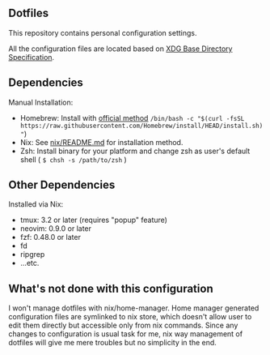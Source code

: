 ## Dotfiles

This repository contains personal configuration settings.

All the configuration files are located based on [XDG Base Directory Specification](https://specifications.freedesktop.org/basedir-spec/latest/).

## Dependencies

Manual Installation:

- Homebrew: Install with [official method](https://brew.sh) `/bin/bash -c "$(curl -fsSL https://raw.githubusercontent.com/Homebrew/install/HEAD/install.sh)"`)
- Nix: See [nix/README.md](nix/README.md) for installation method.
- Zsh: Install binary for your platform and change zsh as user's default shell ( `$ chsh -s /path/to/zsh` )

## Other Dependencies

Installed via Nix:

- tmux: 3.2 or later (requires "popup" feature)
- neovim: 0.9.0 or later
- fzf: 0.48.0 or later
- fd
- ripgrep
- ...etc.

## What's not done with this configuration

I won't manage dotfiles with nix/home-manager. Home manager generated configuration files are symlinked to nix store, which doesn't allow user to edit them directly but accessible only from nix commands. Since any changes to configuration is usual task for me, nix way management of dotfiles will give me mere troubles but no simplicity in the end.
